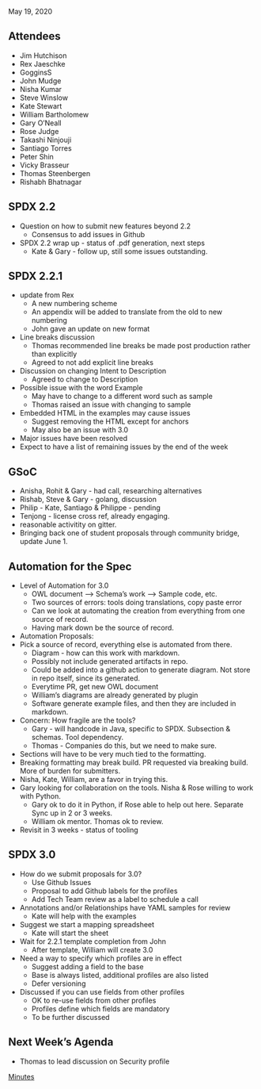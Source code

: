 May 19, 2020

## Attendees

  - Jim Hutchison
  - Rex Jaeschke
  - GogginsS
  - John Mudge
  - Nisha Kumar
  - Steve Winslow
  - Kate Stewart
  - William Bartholomew
  - Gary O’Neall
  - Rose Judge
  - Takashi Ninjouji
  - Santiago Torres
  - Peter Shin
  - Vicky Brasseur
  - Thomas Steenbergen
  - Rishabh Bhatnagar

## SPDX 2.2

  - Question on how to submit new features beyond 2.2
      - Consensus to add issues in Github
  - SPDX 2.2 wrap up - status of .pdf generation, next steps
      - Kate & Gary - follow up, still some issues outstanding.

## SPDX 2.2.1

  - update from Rex
      - A new numbering scheme
      - An appendix will be added to translate from the old to new
        numbering
      - John gave an update on new format
  - Line breaks discussion
      - Thomas recommended line breaks be made post production rather
        than explicitly
      - Agreed to not add explicit line breaks
  - Discussion on changing Intent to Description
      - Agreed to change to Description
  - Possible issue with the word Example
      - May have to change to a different word such as sample
      - Thomas raised an issue with changing to sample
  - Embedded HTML in the examples may cause issues
      - Suggest removing the HTML except for anchors
      - May also be an issue with 3.0
  - Major issues have been resolved
  - Expect to have a list of remaining issues by the end of the week

## GSoC

  - Anisha, Rohit & Gary - had call, researching alternatives
  - Rishab, Steve & Gary - golang, discussion
  - Philip - Kate, Santiago & Philippe - pending
  - Tenjong - license cross ref, already engaging.
  - reasonable activitity on gitter.
  - Bringing back one of student proposals through community bridge,
    update June 1.

## Automation for the Spec

  - Level of Automation for 3.0
      - OWL document —\> Schema’s work —\> Sample code, etc.
      - Two sources of errors: tools doing translations, copy paste
        error
      - Can we look at automating the creation from everything from one
        source of record.
      - Having mark down be the source of record.
  - Automation Proposals:
  - Pick a source of record, everything else is automated from there.
      - Diagram - how can this work with markdown.
      - Possibly not include generated artifacts in repo.
      - Could be added into a github action to generate diagram. Not
        store in repo itself, since its generated.
      - Everytime PR, get new OWL document
      - William’s diagrams are already generated by plugin
      - Software generate example files, and then they are included in
        markdown.
  - Concern: How fragile are the tools?
      - Gary - will handcode in Java, specific to SPDX. Subsection &
        schemas. Tool dependency.
      - Thomas - Companies do this, but we need to make sure.
  - Sections will have to be very much tied to the formatting.
  - Breaking formatting may break build. PR requested via breaking
    build. More of burden for submitters.
  - Nisha, Kate, William, are a favor in trying this.
  - Gary looking for collaboration on the tools. Nisha & Rose willing to
    work with Python.
      - Gary ok to do it in Python, if Rose able to help out here.
        Separate Sync up in 2 or 3 weeks.
      - William ok mentor. Thomas ok to review.
  - Revisit in 3 weeks - status of tooling

## SPDX 3.0

  - How do we submit proposals for 3.0?
      - Use Github Issues
      - Proposal to add Github labels for the profiles
      - Add Tech Team review as a label to schedule a call
  - Annotations and/or Relationships have YAML samples for review
      - Kate will help with the examples
  - Suggest we start a mapping spreadsheet
      - Kate will start the sheet
  - Wait for 2.2.1 template completion from John
      - After template, William will create 3.0
  - Need a way to specify which profiles are in effect
      - Suggest adding a field to the base
      - Base is always listed, additional profiles are also listed
      - Defer versioning
  - Discussed if you can use fields from other profiles
      - OK to re-use fields from other profiles
      - Profiles define which fields are mandatory
      - To be further discussed

## Next Week’s Agenda

  - Thomas to lead discussion on Security profile

[Minutes](Category:Technical "wikilink")

